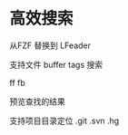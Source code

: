# 高效搜索

从FZF 替换到 LFeader

支持文件 buffer tags 搜索

<leader>ff
<leader>fb

<C-P>预览查找的结果

支持项目目录定位 .git .svn .hg
